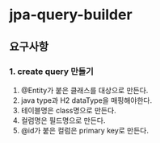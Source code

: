 # jpa-query-builder

## 요구사항
### 1. create query 만들기
1. @Entity가 붙은 클래스를 대상으로 만든다.
2. java type과 H2 dataType을 매핑해야한다.
3. 테이블명은 class명으로 만든다.
4. 컬럼명은 필드명으로 만든다.
5. @id가 붙은 컬럼은 primary key로 만든다.